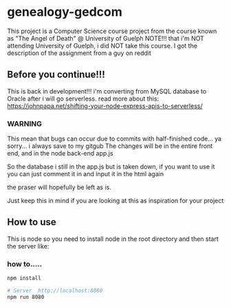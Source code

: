 # genealogy-gedcom
This project is a Computer Science course project from the course known as "The Angel of Death" @ University of Guelph
NOTE!!! that i'm NOT attending University of Guelph, i did NOT take this course. I got the description of the assignment from a guy on reddit

## Before you continue!!!
This is back in development!!!
i'm converting from MySQL database to Oracle
after i will go serverless. read more about this:
https://johnpapa.net/shifting-your-node-express-apis-to-serverless/

### WARNING

This mean that bugs can occur due to commits with half-finished code... ya sorry... i always save to my gitgub
The changes will be in the entire front end, and in the node back-end app.js

So the database i still in the app.js but is taken down, if you want to use it you can just comment it in and input it in the html again 

the praser will hopefully be left as is.

Just keep this in mind if you are looking at this as inspiration for your project 

## How to use
This is node so you need to install node in the root directory and then start the server like:
### how to.....
```Bash
npm install

# Server  http://localhost:8080
npm run 8080

```
